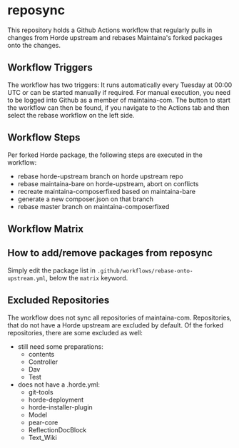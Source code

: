 # reposync

This repository holds a Github Actions workflow that regularly pulls in changes
from Horde upstream and rebases Maintaina's forked packages onto the changes.

## Workflow Triggers

The workflow has two triggers: It runs automatically every Tuesday at 00:00 UTC
or can be started manually if required. For manual execution, you need to be logged into Github as a member of maintaina-com. The button to start the workflow can then be found, if you navigate to the Actions tab and then select the rebase workflow on the left side.

## Workflow Steps

Per forked Horde package, the following steps are executed in the workflow:

- rebase horde-upstream branch on horde upstream repo
- rebase maintaina-bare on horde-upstream, abort on conflicts
- recreate maintaina-composerfixed based on maintaina-bare
- generate a new composer.json on that branch
- rebase master branch on maintaina-composerfixed

## Workflow Matrix

## How to add/remove packages from reposync

Simply edit the package list in `.github/workflows/rebase-onto-upstream.yml`, below
the `matrix` keyword.

## Excluded Repositories

The workflow does not sync all repositories of maintaina-com. Repositories,
that do not have a Horde upstream are excluded by default. Of the forked
repositories, there are some excluded as well:

- still need some preparations:
    - contents
    - Controller
    - Dav
    - Test
- does not have a .horde.yml:
    - git-tools
    - horde-deployment
    - horde-installer-plugin
    - Model
    - pear-core
    - ReflectionDocBlock
    - Text_Wiki
